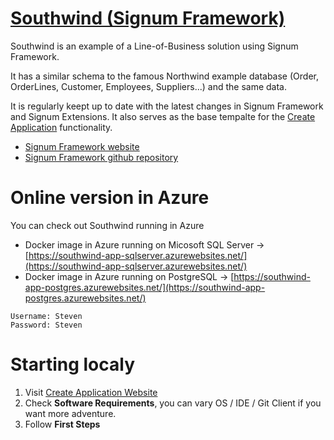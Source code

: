 [Southwind (Signum Framework)](http://www.signumframework.com/)
===================================================

Southwind is an example of a Line-of-Business solution using Signum Framework. 

It has a similar schema to the famous Northwind example database (Order, OrderLines, Customer, Employees, Suppliers...) and the same data.

It is regularly keept up to date with the latest changes in Signum Framework and Signum Extensions. It also serves as the base tempalte for the [Create Application](https://www.signumsoftware.com/es/DuplicateApplication) functionality. 

- [Signum Framework website](https://www.signumsoftware.com/en/Framework)
- [Signum Framework github repository](https://github.com/signumsoftware/framework)


# Online version in Azure
You can check out Southwind running in Azure

- Docker image in Azure running on Micosoft SQL Server -> [https://southwind-app-sqlserver.azurewebsites.net/](https://southwind-app-sqlserver.azurewebsites.net/)
- Docker image in Azure running on PostgreSQL -> [https://southwind-app-postgres.azurewebsites.net/](https://southwind-app-postgres.azurewebsites.net/)

```
Username: Steven
Password: Steven
```

# Starting localy

1. Visit [Create Application Website](https://www.signumsoftware.com/es/DuplicateApplication)
2. Check **Software Requirements**, you can vary OS / IDE / Git Client if you want more adventure.  
3. Follow **First Steps**
